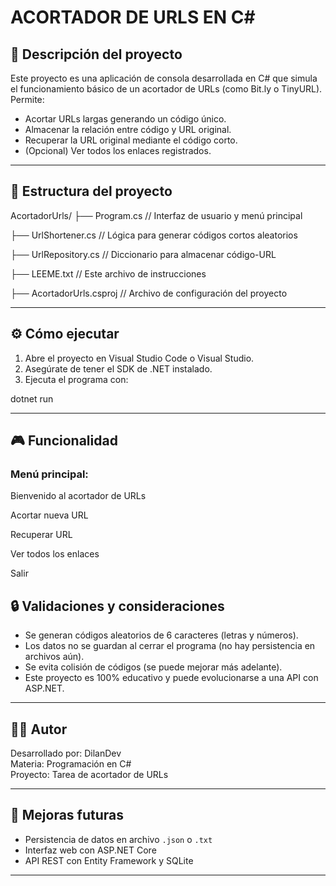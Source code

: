 # ACORTADOR DE URLS EN C#

## 🧠 Descripción del proyecto

Este proyecto es una aplicación de consola desarrollada en C# que simula el funcionamiento básico de un acortador de URLs (como Bit.ly o TinyURL). Permite:

- Acortar URLs largas generando un código único.
- Almacenar la relación entre código y URL original.
- Recuperar la URL original mediante el código corto.
- (Opcional) Ver todos los enlaces registrados.

---

## 📁 Estructura del proyecto

AcortadorUrls/
├── Program.cs // Interfaz de usuario y menú principal

├── UrlShortener.cs // Lógica para generar códigos cortos aleatorios

├── UrlRepository.cs // Diccionario para almacenar código-URL

├── LEEME.txt // Este archivo de instrucciones

├── AcortadorUrls.csproj // Archivo de configuración del proyecto



---

## ⚙️ Cómo ejecutar

1. Abre el proyecto en Visual Studio Code o Visual Studio.
2. Asegúrate de tener el SDK de .NET instalado.
3. Ejecuta el programa con:

dotnet run


---

## 🎮 Funcionalidad

### Menú principal:
Bienvenido al acortador de URLs

Acortar nueva URL

Recuperar URL

Ver todos los enlaces

Salir


## 🔒 Validaciones y consideraciones

- Se generan códigos aleatorios de 6 caracteres (letras y números).
- Los datos no se guardan al cerrar el programa (no hay persistencia en archivos aún).
- Se evita colisión de códigos (se puede mejorar más adelante).
- Este proyecto es 100% educativo y puede evolucionarse a una API con ASP.NET.

---

## 👨‍💻 Autor

Desarrollado por: DilanDev  
Materia: Programación en C#  
Proyecto: Tarea de acortador de URLs  

---

## 🧪 Mejoras futuras

- Persistencia de datos en archivo `.json` o `.txt`
- Interfaz web con ASP.NET Core
- API REST con Entity Framework y SQLite

---
